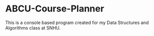 # ABCU-Course-Planner
This is a console based program created for my Data Structures and Algorithms class at SNHU. 
